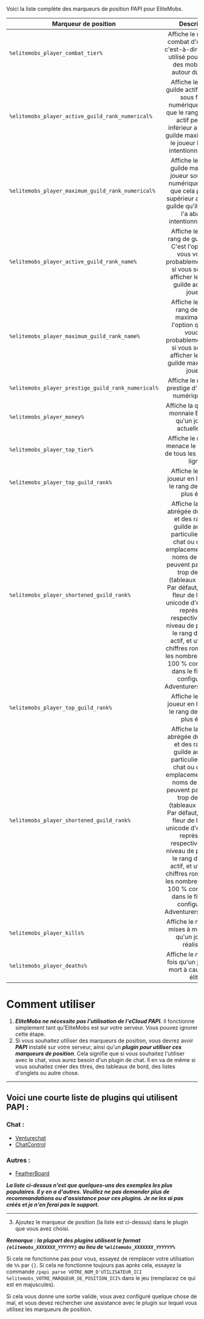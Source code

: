 Voici la liste complète des marqueurs de position PAPI pour EliteMobs.

| Marqueur de position | Description |
|-------------|:-----------:|
| `%elitemobs_player_combat_tier%`         |     Affiche le niveau de combat d'un joueur, c'est-à-dire le niveau utilisé pour générer des mobs d'élite autour du joueur.     |
| `%elitemobs_player_active_guild_rank_numerical%`         |     Affiche le rang de guilde actif du joueur sous forme numérique. Sachez que le rang de guilde actif peut être inférieur au rang de guilde maximal réel si le joueur l'abaisse intentionnellement.     |
| `%elitemobs_player_maximum_guild_rank_numerical%`         |     Affiche le rang de guilde maximal du joueur sous forme numérique. Sachez que cela peut être supérieur au rang de guilde qu'il a actif s'il l'a abaissé intentionnellement.     |
| `%elitemobs_player_active_guild_rank_name%`         |     Affiche le nom du rang de guilde actif. C'est l'option que vous voudrez probablement utiliser si vous souhaitez afficher le rang de guilde actif d'un joueur.     |
| `%elitemobs_player_maximum_guild_rank_name%`         |     Affiche le nom du rang de guilde maximal. C'est l'option que vous voudrez probablement utiliser si vous souhaitez afficher le rang de guilde maximal d'un joueur.     |
| `%elitemobs_player_prestige_guild_rank_numerical%`         |     Affiche le niveau de prestige d'un joueur, numériquement.     |
| `%elitemobs_player_money%`         |     Affiche la quantité de monnaie EliteMobs qu'un joueur a actuellement.     |
| `%elitemobs_player_top_tier%`         |     Affiche le niveau de menace le plus élevé de tous les joueurs en ligne.     |
| `%elitemobs_player_top_guild_rank%`         |     Affiche le nom du joueur en ligne avec le rang de guilde le plus élevé.     |
| `%elitemobs_player_shortened_guild_rank%`         |     Affiche la version abrégée du prestige et des rangs de guilde actifs, en particulier pour le chat ou d'autres emplacements où les noms de rang ne peuvent pas prendre trop de place (tableaux de bord). Par défaut, utilise un fleur de lys et un unicode d'étoile pour représenter respectivement le niveau de prestige et le rang de guilde actif, et utilise des chiffres romains pour les nombres. Ceci est 100 % configurable dans le fichier de configuration AdventurersGuild.yml.     |
| `%elitemobs_player_top_guild_rank%`         |     Affiche le nom du joueur en ligne avec le rang de guilde le plus élevé.     |
| `%elitemobs_player_shortened_guild_rank%`         |     Affiche la version abrégée du prestige et des rangs de guilde actifs, en particulier pour le chat ou d'autres emplacements où les noms de rang ne peuvent pas prendre trop de place (tableaux de bord). Par défaut, utilise un fleur de lys et un unicode d'étoile pour représenter respectivement le niveau de prestige et le rang de guilde actif, et utilise des chiffres romains pour les nombres. Ceci est 100 % configurable dans le fichier de configuration AdventurersGuild.yml.     |
| `%elitemobs_player_kills%`         |     Affiche le nombre de mises à mort d'élite qu'un joueur a réalisées.     |
| `%elitemobs_player_deaths%`         |     Affiche le nombre de fois qu'un joueur est mort à cause d'une élite.     |

# Comment utiliser

1) ***EliteMobs ne nécessite pas l'utilisation de l'eCloud PAPI.*** Il fonctionne simplement tant qu'EliteMobs est sur votre serveur. Vous pouvez ignorer cette étape.
2) Si vous souhaitez utiliser des marqueurs de position, vous devrez avoir ***PAPI*** installé sur votre serveur, ainsi qu'un ***plugin pour utiliser ces marqueurs de position***. Cela signifie que si vous souhaitez l'utiliser avec le chat, vous aurez besoin d'un plugin de chat. Il en va de même si vous souhaitez créer des titres, des tableaux de bord, des listes d'onglets ou autre chose.

-----

## Voici une courte liste de plugins qui utilisent PAPI :
### Chat :
- [Venturechat](https://www.spigotmc.org/resources/venturechat.771/)
- [ChatControl](https://www.spigotmc.org/resources/chatcontrol%E2%84%A2-the-ultimate-chat-plugin-500-000-downloads-1-2-5-1-16-4.271/)
### Autres :
- [FeatherBoard](https://www.spigotmc.org/resources/featherboard.2691/)

***La liste ci-dessus n'est que quelques-uns des exemples les plus populaires. Il y en a d'autres. Veuillez ne pas demander plus de recommandations ou d'assistance pour ces plugins. Je ne les ai pas créés et je n'en ferai pas le support.***

-----

3) Ajoutez le marqueur de position (la liste est ci-dessus) dans le plugin que vous avez choisi.

***Remarque : la plupart des plugins utilisent le format `{elitemobs_XXXXXXX_YYYYYY}` au lieu de `%elitemobs_XXXXXXX_YYYYYY%`***

Si cela ne fonctionne pas pour vous, essayez de remplacer votre utilisation de `%%` par `{}`. Si cela ne fonctionne toujours pas après cela, essayez la commande `/papi parse VOTRE_NOM_D'UTILISATEUR_ICI %elitemobs_VOTRE_MARQUEUR_DE_POSITION_ICI%` dans le jeu (remplacez ce qui est en majuscules).

Si cela vous donne une sortie valide, vous avez configuré quelque chose de mal, et vous devez rechercher une assistance avec le plugin sur lequel vous utilisez les marqueurs de position.
